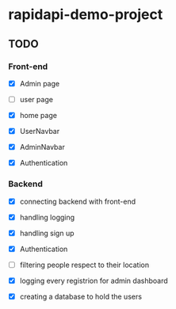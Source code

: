 # rapidapi-demo-project


## TODO

### Front-end

- [x] Admin page
- [ ] user page
- [x] home page
- [x] UserNavbar
- [x] AdminNavbar
- [x] Authentication


### Backend

- [x] connecting backend with front-end
- [x] handling logging
- [x] handling sign up
- [x] Authentication
- [ ] filtering people respect to their location
- [x] logging every registrion for admin dashboard
- [x] creating a database to hold the users

